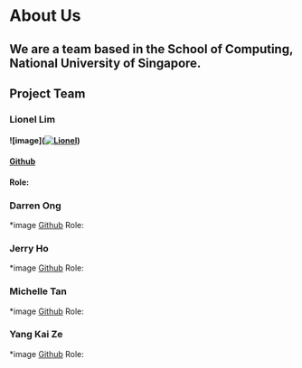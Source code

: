 # About Us

## We are a team based in the School of Computing, National University of Singapore.

## Project Team

### Lionel Lim
#### ![image](<a href="https://imgbb.com/"><img src="https://i.ibb.co/854wkQk/Lionel.jpg" alt="Lionel" border="0"></a>)
#### [Github](https://github.com/lionlim97)
#### Role:


### Darren Ong
*image
[Github](https://github.com/darrenoje)
Role:

### Jerry Ho
*image
[Github](https://github.com/hwbjerry)
Role:

### Michelle Tan
*image
[Github](https://github.com/0325961)
Role:

### Yang Kai Ze
*image
[Github](https://github.com/Krazzen)
Role:


